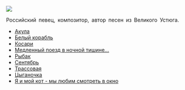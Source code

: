 ![](/songs/клм/Козловский%20Андрей/kozlovskij_andrej.jpg)  

Российский певец, композитор, автор песен из Великого Устюга.

* [Акула](/songs/клм/Козловский%20Андрей/Акула)
* [Белый корабль](/songs/клм/Козловский%20Андрей/Белый%20корабль)
* [Косари](/songs/клм/Козловский%20Андрей/Косари)
* [Медленный поезд в ночной тишине...](/songs/клм/Козловский%20Андрей/Медленный%20поезд%20в%20ночной%20тишине...)
* [Рыбак](/songs/клм/Козловский%20Андрей/Рыбак)
* [Сентябрь](/songs/клм/Козловский%20Андрей/Сентябрь)
* [Трассовая](/songs/клм/Козловский%20Андрей/Трассовая)
* [Цыганочка](/songs/клм/Козловский%20Андрей/Цыганочка)
* [Я и мой кот - мы любим смотреть в окно](/songs/клм/Козловский%20Андрей/Я%20и%20мой%20кот%20-%20мы%20любим%20смотреть%20в%20окно)